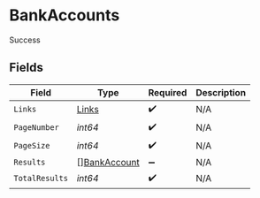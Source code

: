 # BankAccounts

Success


## Fields

| Field                                               | Type                                                | Required                                            | Description                                         |
| --------------------------------------------------- | --------------------------------------------------- | --------------------------------------------------- | --------------------------------------------------- |
| `Links`                                             | [Links](../../models/shared/links.md)               | :heavy_check_mark:                                  | N/A                                                 |
| `PageNumber`                                        | *int64*                                             | :heavy_check_mark:                                  | N/A                                                 |
| `PageSize`                                          | *int64*                                             | :heavy_check_mark:                                  | N/A                                                 |
| `Results`                                           | [][BankAccount](../../models/shared/bankaccount.md) | :heavy_minus_sign:                                  | N/A                                                 |
| `TotalResults`                                      | *int64*                                             | :heavy_check_mark:                                  | N/A                                                 |